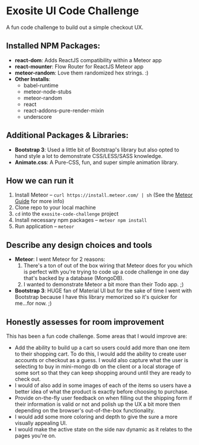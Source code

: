 # Exosite UI Code Challenge
A fun code challenge to build out a simple checkout UX.


## Installed NPM Packages:
- **react-dom**: Adds ReactJS compatibility within a Meteor app
- **react-mounter**: Flow Router for ReactJS Meteor app
- **meteor-random**: Love them randomized hex strings. :)
- **Other Installs**:
  - babel-runtime
  - meteor-node-stubs
  - meteor-random
  - react
  - react-addons-pure-render-mixin
  - underscore

## Additional Packages & Libraries:
- **Bootstrap 3**: Used a little bit of Bootstrap's library but also opted to hand style a lot to demonstrate CSS/LESS/SASS knowledge.
- **Animate.css**: A Pure-CSS, fun, and super simple animation library.

## How we can run it
1. Install Meteor – `curl https://install.meteor.com/ | sh` (See the [Meteor Guide](https://guide.meteor.com/#quickstart) for more info)
2. Clone repo to your local machine
2. `cd` into the `exosite-code-challenge` project
3. Install necessary npm packages – `meteor npm install`
4. Run application – `meteor`

## Describe any design choices and tools
- **Meteor**:  I went Meteor for 2 reasons:
  1. There's a ton of out of the box wiring that Meteor does for you which is perfect with you're trying to code up a code challenge in one day that's backed by a database (MongoDB).
  2. I wanted to demonstrate Meteor a bit more than their Todo app. ;)
- **Bootstrap 3**: HUGE fan of Material UI but for the sake of time I went with Bootstrap because I have this library memorized so it's quicker for me...for now. ;)


## Honestly assesses for room improvement
This has been a fun code challenge. Some areas that I would improve are:
- Add the ability to build up a cart so users could add more than one item to their shopping cart.  To do this, I would add the ability to create user accounts or checkout as a guess.  I would also capture what the user is selecting to buy in mini-mongo db on the client or a local storage of some sort so that they can keep shopping around until they are ready to check out.
- I would of also add in some images of each of the items so users have a better idea of what the product is exactly before choosing to purchase.
- Provide on-the-fly user feedback on when filling out the shipping form if their information is valid or not and polish up the UX a bit more then depending on the browser's out-of-the-box functionality.
- I would add some more coloring and depth to give the sure a more visually appealing UI.
- I would make the active state on the side nav dynamic as it relates to the pages you're on.